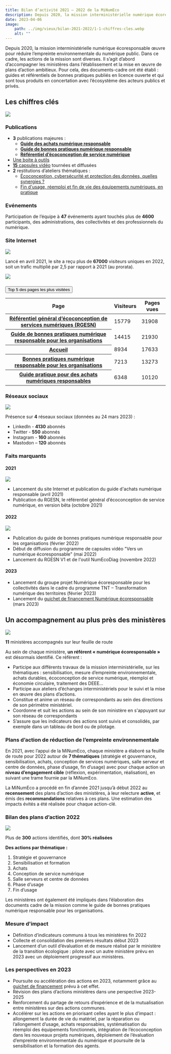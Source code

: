 ```yaml
---
title: Bilan d’activité 2021 – 2022 de la MiNumEco
description: Depuis 2020, la mission interministérielle numérique écoresponsable œuvre pour réduire l’empreinte environnementale du numérique public.
date: 2023-04-06
image:
    path: ../img/vieux/bilan-2021-2022/1-1-chiffres-cles.webp
    alt: ""
---
```


Depuis 2020, la mission interministérielle numérique écoresponsable œuvre pour réduire l’empreinte environnementale du numérique public. Dans ce cadre, les actions de la mission sont diverses. Il s’agit d’abord d’accompagner les ministères dans l’établissement et la mise en œuvre de plans d’action ambitieux. Pour cela, des documents-cadre ont été établi : guides et référentiels de bonnes pratiques publiés en licence ouverte et qui sont tous produits en concertation avec l’écosystème des acteurs publics et privés.

## Les chiffres clés

![](/img/posts/bilan-activites-2021-2022/1-1-chiffres-cles.webp)

### Publications

- **3** publications majeures :
  - [**Guide des achats numérique responsable**](/publications/guide-pratique-achats-numeriques-responsables/fiches-pratiques/logiciels/)
  - [**Guide de bonnes pratiques numérique responsable**](/publications/bonnes-pratiques/bonnes-pratiques/)
  - [**Référentiel d’écoconception de service numérique**](/publications/referentiel-general-ecoconception/)
- [Une boite à outils](/publications//boite-outils/)
- [**15** capsules vidéo](/publications/videos-vers-un-numerique-ecoresponsable/) tournées et diffusées
- **2** restitutions d’ateliers thématiques :
  - [Écoconception, cybersécurité et protection des données, quelles synergies ?](/publications/ecoconception-securite/)
  - [Fin d'usage, réemploi et fin de vie des équipements numériques, en pratique](/publications/fin-usage/)

### Evénements

Participation de l’équipe à **47** événements ayant touchés plus de **4600** participants, des administrations, des collectivités et des professionnels du numérique.

### Site Internet

![](/img/posts/bilan-activites-2021-2022/1-2-chiffres-cles.webp)

Lancé en avril 2021, le site a reçu plus de **67000** visiteurs uniques en 2022, soit un trafic multiplié par 2,5 par rapport à 2021 (au prorata).

![](/img/posts/bilan-activites-2021-2022/1-3-chiffres-cles.webp)

<section class="fr-accordion">
    <h3 class="fr-accordion__title">
        <button class="fr-accordion__btn" aria-expanded="false" aria-controls="accordion-top-5-pages">Top 5 des pages les plus visitées</button>
    </h3>
    <div class="fr-collapse" id="accordion-top-5-pages">
        <div class="fr-table">
            <table aria-label="Top 5 des pages les plus visitées" title="Top 5 des pages les plus visitées">
                <thead>
                    <tr>
                        <th scope="col">Page</th>
                        <th scope="col">Visiteurs</th>
                        <th scope="col">Pages vues</th>
                    </tr>
                </thead>
                <tbody>
                    <tr>
                        <th scope="row"><a href="/publications/referentiel-general-ecoconception/">Référentiel général d’écoconception de services numériques (RGESN)</a></th>
                        <td>15779</td>
                        <td>31908</td>
                    </tr>
                    <tr>
                        <th scope="row"><a href="/publications/bonnes-pratiques/">Guide de bonnes pratiques numérique responsable pour les organisations</a></th>
                        <td>14415</td>
                        <td>21930</td>
                    </tr>
                    <tr>
                        <th scope="row"><a href="/">Accueil</a></th>
                        <td>8934</td>
                        <td>17633</td>
                    </tr>
                    <tr>
                        <th scope="row"><a href="/publications/bonnes-pratiques/bonnes-pratiques/">Bonnes pratiques numérique responsable pour les organisations</a></th>
                        <td>7213</td>
                        <td>13273</td>
                    </tr>
                    <tr>
                        <th scope="row"><a href="/publications/guide-pratique-achats-numeriques-responsables/">Guide pratique pour des achats numériques responsables</a></th>
                        <td>6348</td>
                        <td>10120</td>
                    </tr>
                </tbody>
            </table>
        </div>
    </div>
</section>


### Réseaux sociaux

![](/img/posts/bilan-activites-2021-2022/1-4-chiffres-cles.webp)

Présence sur **4** réseaux sociaux (données au 24 mars 2023) :

- LinkedIn - **4130** abonnés
- Twitter - **550** abonnés
- Instagram - **160** abonnés
- Mastodon – **120** abonnés

### Faits marquants

#### 2021

![](/img/posts/bilan-activites-2021-2022/2-1-faits-marquants-2021.webp)

- Lancement du site Internet et publication du guide d'achats numérique responsable (avril 2021)
- Publication du RGESN, le référentiel général d’écoconception de service numérique, en version bêta (octobre 2021)

#### 2022

![](/img/posts/bilan-activites-2021-2022/2-2-faits-marquants-2022.webp)

- Publication du guide de bonnes pratiques numérique responsable pour les organisations (février 2022)
- Début de diffusion du programme de capsules vidéo "Vers un numérique écoresponsable" (mai 2022)
- Lancement du RGESN V1 et de l'outil NumEcoDiag (novembre 2022)

#### 2023

- Lancement du groupe projet Numérique écoresponsable pour les collectivités dans le cadre du programme TNT – Transformation numérique des territoires (février 2023)
- Lancement du [guichet de financement Numérique écoresponsable](/financement/) (mars 2023)

## Un accompagnement au plus près des ministères

![](/img/posts/bilan-activites-2021-2022/3-2-accompagnement-plans-actions.webp)

**11** ministères accompagnés sur leur feuille de route

Au sein de chaque ministère, **un référent « numérique écoresponsable »** est désormais identifié. Ce référent :

- Participe aux différents travaux de la mission interministérielle, sur les thématiques : sensibilisation, mesure d’empreinte environnementale, achats durables, écoconception de service numérique, réemploi et économie circulaire, traitement des DEEE…
- Participe aux ateliers d’échanges interministériels pour le suivi et la mise en œuvre des plans d’actions.
- Constitue et anime un réseau de correspondants au sein des directions de son périmètre ministériel.
- Coordonne et suit les actions au sein de son ministère en s'appuyant sur son réseau de correspondants
- S’assure que les indicateurs des actions sont suivis et consolidés, par exemple dans un tableau de bord ou de pilotage.

### Plans d’action de réduction de l’empreinte environnementale

En 2021, avec l’appui de la MiNumEco, chaque ministère a élaboré sa feuille de route pour 2022 autour de **7 thématiques** (stratégie et gouvernance, sensibilisation, achats, conception de services numériques, salle serveur et centre de données, phase d’usage, fin d’usage) avec pour chaque action un **niveau d’engagement cible** (réflexion, expérimentation, réalisation), en suivant une trame fournie par la MiNumEco.

La MiNumEco a procédé en fin d’année 2021 jusqu’à début 2022 au **recensement** des plans d’action des ministères, à leur relecture **active**, et émis des **recommandations** relatives à ces plans. Une estimation des impacts évités a été réalisée pour chaque action-clé.

### Bilan des plans d’action 2022

![](/img/posts/bilan-activites-2021-2022/3-3-accompagnement-bilan.webp)

Plus de **300** actions identifiés, dont **30% réalisées**

**Des actions par thématique :**

1. Stratégie et gouvernance
2. Sensibilisation et formation
3. Achats
4. Conception de service numérique
5. Salle serveurs et centre de données
6. Phase d’usage
7. Fin d’usage

Les ministères ont également été impliqués dans l’élaboration des documents cadre de la mission comme le guide de bonnes pratiques numérique responsable pour les organisations.

### Mesure d'impact

- Définition d’indicateurs communs à tous les ministères fin 2022
- Collecte et consolidation des premiers résultats début 2023
- Lancement d’un outil d’évaluation et de mesure réalisé par le ministère de la transition écologique : pilote avec un autre ministère prévu en 2023 avec un déploiement progressif aux ministères.

### Les perspectives en 2023

- Poursuite ou accélération des actions en 2023, notamment grâce au [guichet de financement](/financement/) prévu à cet effet.
- Révision des plans d’actions ministères dans une perspective 2023-2025
- Renforcement du partage de retours d’expérience et de la mutualisation entre ministères sur des actions communes.
- Accélérer sur les actions en priorisant celles ayant le plus d’impact : allongement la durée de vie du matériel, par la réparation ou l’allongement d’usage, achats responsables, systématisation du réemploi des équipements fonctionnels, intégration de l’écoconception dans les nouveaux projets numériques, déploiement de l’évaluation d’empreinte environnementale du numérique et poursuite de la sensibilisation et la formation des agents.
